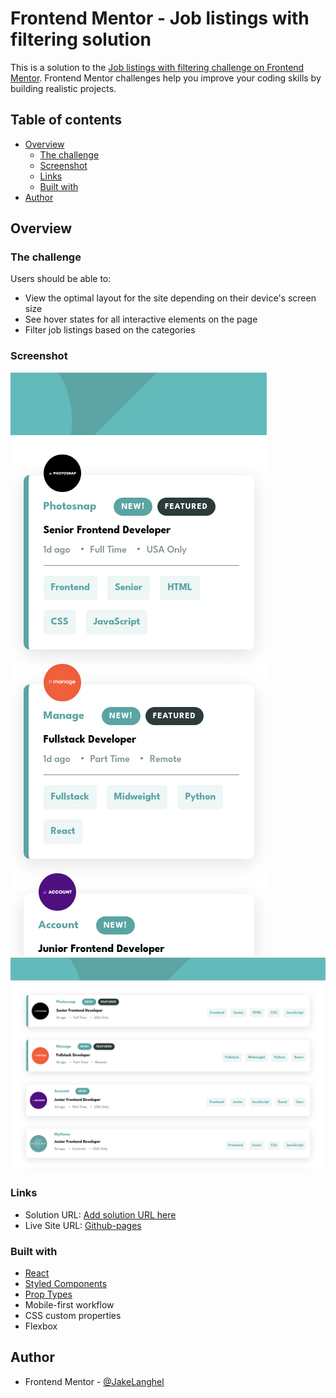 # Frontend Mentor - Job listings with filtering solution

This is a solution to the [Job listings with filtering challenge on Frontend Mentor](https://www.frontendmentor.io/challenges/job-listings-with-filtering-ivstIPCt). Frontend Mentor challenges help you improve your coding skills by building realistic projects.

## Table of contents

- [Overview](#overview)
  - [The challenge](#the-challenge)
  - [Screenshot](#screenshot)
  - [Links](#links)
  - [Built with](#built-with)
- [Author](#author)

## Overview

### The challenge

Users should be able to:

- View the optimal layout for the site depending on their device's screen size
- See hover states for all interactive elements on the page
- Filter job listings based on the categories

### Screenshot

![Mobile](/screenshots/mobile-sc.png)
![Desktop](/screenshots/desktop-sc.png)

### Links

- Solution URL: [Add solution URL here](https://your-solution-url.com)
- Live Site URL: [Github-pages](https://jakelanghel.github.io/job-listings/)

### Built with

- [React](https://reactjs.org/)
- [Styled Components](https://styled-components.com/)
- [Prop Types](https://www.npmjs.com/package/prop-types/)
- Mobile-first workflow
- CSS custom properties
- Flexbox

## Author

- Frontend Mentor - [@JakeLanghel](https://www.frontendmentor.io/profile/Jakelanghel)
